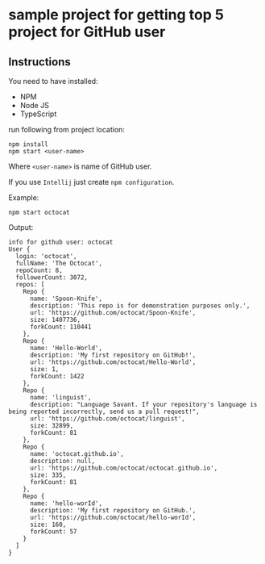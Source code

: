 # sample project for getting top 5 project for GitHub user

## Instructions

You need to have installed:

- NPM
- Node JS
- TypeScript 

run following from project location:

    npm install
    npm start <user-name>
    
Where `<user-name>` is name of GitHub user.   

If you use `Intellij` just create `npm configuration`. 
    
Example:    
    
    npm start octocat

Output:
    
    info for github user: octocat
    User {
      login: 'octocat',
      fullName: 'The Octocat',
      repoCount: 8,
      followerCount: 3072,
      repos: [
        Repo {
          name: 'Spoon-Knife',
          description: 'This repo is for demonstration purposes only.',
          url: 'https://github.com/octocat/Spoon-Knife',
          size: 1407736,
          forkCount: 110441
        },
        Repo {
          name: 'Hello-World',
          description: 'My first repository on GitHub!',
          url: 'https://github.com/octocat/Hello-World',
          size: 1,
          forkCount: 1422
        },
        Repo {
          name: 'linguist',
          description: "Language Savant. If your repository's language is being reported incorrectly, send us a pull request!",
          url: 'https://github.com/octocat/linguist',
          size: 32899,
          forkCount: 81
        },
        Repo {
          name: 'octocat.github.io',
          description: null,
          url: 'https://github.com/octocat/octocat.github.io',
          size: 335,
          forkCount: 81
        },
        Repo {
          name: 'hello-worId',
          description: 'My first repository on GitHub.',
          url: 'https://github.com/octocat/hello-worId',
          size: 160,
          forkCount: 57
        }
      ]
    }
    